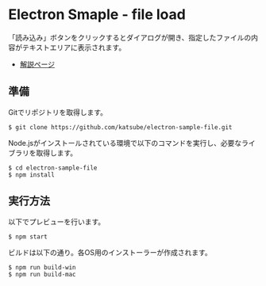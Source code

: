 # Electron Smaple - file load
「読み込み」ボタンをクリックするとダイアログが開き、指定したファイルの内容がテキストエリアに表示されます。

* [解説ページ]()


## 準備
Gitでリポジトリを取得します。
```shellsession
$ git clone https://github.com/katsube/electron-sample-file.git
```

Node.jsがインストールされている環境で以下のコマンドを実行し、必要なライブラリを取得します。
```shellsession
$ cd electron-sample-file
$ npm install
```

## 実行方法
以下でプレビューを行います。
```shellsession
$ npm start
```

ビルドは以下の通り。各OS用のインストーラーが作成されます。
```shellsession
$ npm run build-win
$ npm run build-mac
```
